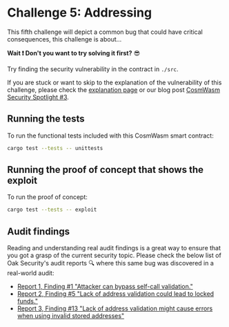 # Challenge 5: Addressing

This fifth challenge will depict a common bug that could have critical consequences, this challenge is about...

**Wait :exclamation: Don't you want to try solving it first?** :sunglasses:

Try finding the security vulnerability in the contract in `./src`.

If you are stuck or want to skip to the explanation of the vulnerability of this challenge, please check the [explanation page](EXPLANATION.md) or our blog post [CosmWasm Security Spotlight #3](https://medium.com/@jcsec-audits/cosmwasm-security-spotlight-3-2b11f36fd61).

## Running the tests

To run the functional tests included with this CosmWasm smart contract:
```sh
cargo test --tests -- unittests
```

## Running the proof of concept that shows the exploit

To run the proof of concept:
```sh
cargo test --tests -- exploit
```

## Audit findings

Reading and understanding real audit findings is a great way to ensure that you got a grasp of the current security topic. Please check the below list of Oak Security's audit reports :mag: where this same bug was discovered in a real-world audit:

- [Report 1, Finding #1 "Attacker can bypass self-call validation."](https://github.com/oak-security/audit-reports/blob/master/CronCat/2023-03-14%20Audit%20Report%20-%20CronCat%20CosmWasm%20v1.0.pdf)
- [Report 2, Finding #5 "Lack of address validation could lead to locked funds."](https://github.com/oak-security/audit-reports/blob/master/Astroport/2023-02-10%20Audit%20Report%20-%20Astroport%20Core%20Updates%20v1.0.pdf)
- [Report 3, Finding #13 "Lack of address validation might cause errors when using invalid stored addresses"](https://github.com/oak-security/audit-reports/blob/master/Astroport/2022-01-20%20Audit%20Report%20-%20Astroport%20v1.0.pdf)

